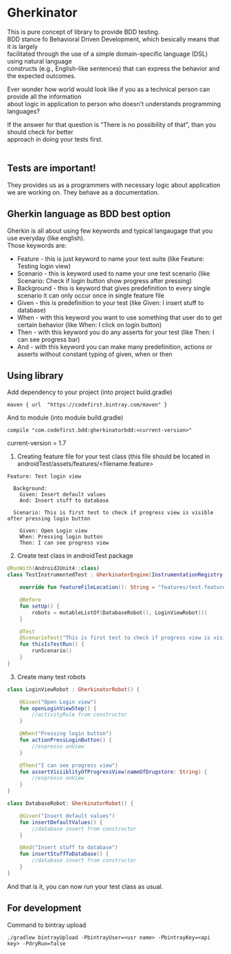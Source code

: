 # Gherkinator

This is pure concept of library to provide BDD testing. </br>
BDD stance fo Behavioral Driven Development, which besically means that it is largely </br>
facilitated through the use of a simple domain-specific language (DSL) using natural language </br> 
constructs (e.g., English-like sentences) that can express the behavior and the expected outcomes. </br> 

Ever wonder how world would look like if you as a technical person can provide all the information </br> 
about logic in application to person who doesn't understands programming languages? </br> 

If the answer for that question is "There is no possibility of that", than you should check for better </br> 
approach in doing your tests first. </br> 
</br> 
## Tests are important! </br> 

They provides us as a programmers with necessary logic about application we are working on. They behave as a documentation. </br>

## Gherkin language as BDD best option </br>

Gherkin is all about using few keywords and typical langaugage that you use everyday (like english). </br>
Those keywords are: </br>
* Feature - this is just keyword to name your test suite (like Feature: Testing login view)</br>
* Scenario - this is keyword used to name your one test scenario (like Scenario: Check if login button show progress after pressing)</br>
* Background - this is keyword that gives predefinition to every single scenario it can only occur once in single feature file</br>
* Given - this is predefinition to your test (like Given: I insert stuff to database) </br>
* When - with this keyword you want to use something that user do to get certain behavior (like When: I click on login button)</br>
* Then - with this keyword you do any asserts for your test (like Then: I can see progress bar) </br>
* And - with this keyword you can make many predefinition, actions or asserts without constant typing of given, when or then </br>

## Using library </br>

Add dependency to your project (into project build.gradle)

```
maven { url  "https://codefirst.bintray.com/maven" }
```

And to module (into module build.gradle)
```
compile "com.codefirst.bdd:gherkinatorbdd:<current-version>"
```
current-version = 1.7

1. Creating feature file for your test class (this file should be located in androidTest/assets/features/<filename.feature></br>

```Gherkin
Feature: Test login view

  Background:
    Given: Insert default values
    And: Insert stuff to database

  Scenario: This is first test to check if progress view is visible after pressing login button

    Given: Open Login view
    When: Pressing login button
    Then: I can see progress view
```

2. Create test class in androidTest package

```Kotlin
@RunWith(AndroidJUnit4::class)
class TestInstrumentedTest : GherkinatorEngine(InstrumentationRegistry.getTargetContext()) {

    override fun featureFileLocation(): String = "features/test.feature"

    @Before
    fun setUp() {
        robots = mutableListOf(DatabaseRobot(), LoginViewRobot())
    }

    @Test
    @ScenarioTest("This is first test to check if progress view is visible after pressing login button")
    fun thisIsTestRun() {
        runScenario()
    }
}
```

3. Create many test robots 

```Kotlin
class LoginViewRobot : GherkinatorRobot() {

    @Given("Open Login view")
    fun openLoginViewStep() {
        //activityRule from constructor
    }

    @When("Pressing login button")
    fun actionPressLoginButton() {
        //espresso onView
    }

    @Then("I can see progress view")
    fun assertVisiiblityOfProgressView(nameOfDrugstore: String) {
        //espresso onView
    }
}
```

```Kotlin
class DatabaseRobot: GherkinatorRobot() {

    @Given("Insert default values")
    fun insertDefaultValues() {
        //database insert from constructor
    }

    @And("Insert stuff to database")
    fun insertStuffToDatabase() {
        //database insert from constructor
    }
}
```

And that is it, you can now run your test class as usual.

## For development

Command to bintray upload

```
./gradlew bintrayUpload -PbintrayUser=<usr name> -PbintrayKey=<api key> -PdryRun=false
```
